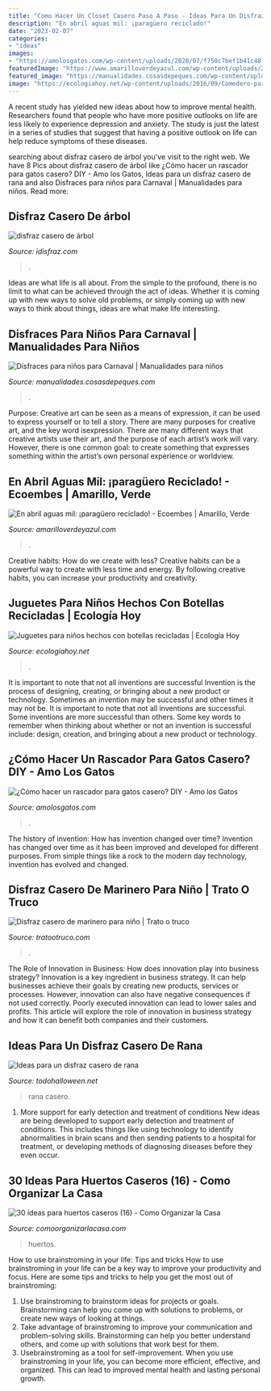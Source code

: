 ```yaml
---
title: "Como Hacer Un Closet Casero Paso A Paso - Ideas Para Un Disfraz Casero De Rana"
description: "En abril aguas mil: ¡paragüero reciclado!"
date: "2023-02-07"
categories:
- "ideas"
images:
- "https://amolosgatos.com/wp-content/uploads/2020/07/f750c7bef1b41c4872ce1c40f2b75c3f.jpg"
featuredImage: "https://www.amarilloverdeyazul.com/wp-content/uploads/2010/04/Construye-y-decora-tu-paraguero-reciclado.jpg"
featured_image: "https://manualidades.cosasdepeques.com/wp-content/uploads/sites/3/2012/08/sombreros-de-pirata.jpg"
image: "https://ecologiahoy.net/wp-content/uploads/2016/09/Comedero-para-perros-casero.jpg"
---
```



A recent study has yielded new ideas about how to improve mental health. Researchers found that people who have more positive outlooks on life are less likely to experience depression and anxiety. The study is just the latest in a series of studies that suggest that having a positive outlook on life can help reduce symptoms of these diseases.

	

		
searching about disfraz casero de árbol you've visit to the right web. We have 8 Pics about disfraz casero de árbol like ¿Cómo hacer un rascador para gatos casero? DIY - Amo los Gatos, Ideas para un disfraz casero de rana and also Disfraces para niños para Carnaval | Manualidades para niños. Read more:
		
    
## Disfraz Casero De árbol

<img loading=lazy src="http://4.bp.blogspot.com/-XYNBxmO1fLw/UUDCJZbg1rI/AAAAAAAAnqE/KtBBfuJDWWo/s1600/disfraz%2Bde%2Barbol%2Bidisfraz%2B(5).jpg" onerror="this.onerror=null;this.src='https://tse3.mm.bing.net/th?id=OIP.zoELZoWoUgB6rOVwQh-4MwHaOi&amp;pid=15.1';" alt="disfraz casero de árbol">

_Source: idisfraz.com_

>. 

	

Ideas are what life is all about. From the simple to the profound, there is no limit to what can be achieved through the act of ideas. Whether it is coming up with new ways to solve old problems, or simply coming up with new ways to think about things, ideas are what make life interesting.

    
## Disfraces Para Niños Para Carnaval | Manualidades Para Niños

<img loading=lazy src="https://manualidades.cosasdepeques.com/wp-content/uploads/sites/3/2012/08/sombreros-de-pirata.jpg" onerror="this.onerror=null;this.src='https://tse3.mm.bing.net/th?id=OIP.SIN1OY1YFrnDgMgQVGl2AwAAAA&amp;pid=15.1';" alt="Disfraces para niños para Carnaval | Manualidades para niños">

_Source: manualidades.cosasdepeques.com_

>. 

	

Purpose:
Creative art can be seen as a means of expression, it can be used to express yourself or to tell a story. There are many purposes for creative art, and the key word isexpression. There are many different ways that creative artists use their art, and the purpose of each artist’s work will vary. However, there is one common goal: to create something that expresses something within the artist’s own personal experience or worldview.

    
## En Abril Aguas Mil: ¡paragüero Reciclado! - Ecoembes | Amarillo, Verde

<img loading=lazy src="https://www.amarilloverdeyazul.com/wp-content/uploads/2010/04/Construye-y-decora-tu-paraguero-reciclado.jpg" onerror="this.onerror=null;this.src='https://tse1.mm.bing.net/th?id=OIP.sfEFA1ZLHU9ODfxdqoIn7AHaFN&amp;pid=15.1';" alt="En abril aguas mil: ¡paragüero reciclado! - Ecoembes | Amarillo, Verde">

_Source: amarilloverdeyazul.com_

>. 

	

Creative habits: How do we create with less?
Creative habits can be a powerful way to create with less time and energy. By following creative habits, you can increase your productivity and creativity.

    
## Juguetes Para Niños Hechos Con Botellas Recicladas | Ecología Hoy

<img loading=lazy src="https://ecologiahoy.net/wp-content/uploads/2016/09/Comedero-para-perros-casero.jpg" onerror="this.onerror=null;this.src='https://tse3.mm.bing.net/th?id=OIP._sxrAD3cSfsQbATipPjl-AHaD4&amp;pid=15.1';" alt="Juguetes para niños hechos con botellas recicladas | Ecología Hoy">

_Source: ecologiahoy.net_

>. 

	

It is important to note that not all inventions are successful
Invention is the process of designing, creating, or bringing about a new product or technology. Sometimes an invention may be successful and other times it may not be. It is important to note that not all inventions are successful. 
Some inventions are more successful than others. Some key words to remember when thinking about whether or not an invention is successful include: design, creation, and bringing about a new product or technology.

    
## ¿Cómo Hacer Un Rascador Para Gatos Casero? DIY - Amo Los Gatos

<img loading=lazy src="https://amolosgatos.com/wp-content/uploads/2020/07/f750c7bef1b41c4872ce1c40f2b75c3f.jpg" onerror="this.onerror=null;this.src='https://tse3.mm.bing.net/th?id=OIP.X7NOladPuIxTzSCELQaikwHaJ4&amp;pid=15.1';" alt="¿Cómo hacer un rascador para gatos casero? DIY - Amo los Gatos">

_Source: amolosgatos.com_

>. 

	

The history of invention: How has invention changed over time?
Invention has changed over time as it has been improved and developed for different purposes. From simple things like a rock to the modern day technology, invention has evolved and changed.

    
## Disfraz Casero De Marinero Para Niño | Trato O Truco

<img loading=lazy src="https://lh3.ggpht.com/_MABaS65n4Vo/TV8GeL3PwVI/AAAAAAAAGws/lNRVoipZvWE/Grumete_Nino_thumb.jpg?imgmax=800" onerror="this.onerror=null;this.src='https://tse1.mm.bing.net/th?id=OIP.eLSo4nO-vWlxI5tAeJo1ngAAAA&amp;pid=15.1';" alt="Disfraz casero de marinero para niño | Trato o truco">

_Source: tratootruco.com_

>. 

	

The Role of Innovation in Business: How does innovation play into business strategy?
Innovation is a key ingredient in business strategy. It can help businesses achieve their goals by creating new products, services or processes. However, innovation can also have negative consequences if not used correctly. Poorly executed innovation can lead to lower sales and profits. This article will explore the role of innovation in business strategy and how it can benefit both companies and their customers.

    
## Ideas Para Un Disfraz Casero De Rana

<img loading=lazy src="http://lh5.ggpht.com/-NZCXZ2wHmn0/TqHvfTLqEAI/AAAAAAAAFNU/tMGmWlyHIAc/disfrazderanatodohalloween9_thumb.jpg%3Fimgmax%3D800" onerror="this.onerror=null;this.src='https://tse2.mm.bing.net/th?id=OIP.bohy_LlEJPpC8IGX6wCMIgAAAA&amp;pid=15.1';" alt="Ideas para un disfraz casero de rana">

_Source: todohalloween.net_

>rana casero. 

	

1) More support for early detection and treatment of conditions
New ideas are being developed to support early detection and treatment of conditions. This includes things like using technology to identify abnormalities in brain scans and then sending patients to a hospital for treatment, or developing methods of diagnosing diseases before they even occur.

    
## 30 Ideas Para Huertos Caseros (16) - Como Organizar La Casa

<img loading=lazy src="https://comoorganizarlacasa.com/wp-content/uploads/2016/04/30-ideas-para-huertos-caseros-16.png" onerror="this.onerror=null;this.src='https://tse3.mm.bing.net/th?id=OIP.mHbmpKeWcjOLjCHFGwoNGQHaF4&amp;pid=15.1';" alt="30 ideas para huertos caseros (16) - Como Organizar la Casa">

_Source: comoorganizarlacasa.com_

>huertos. 

	

How to use brainstroming in your life: Tips and tricks
How to use brainstroming in your life can be a key way to improve your productivity and focus. Here are some tips and tricks to help you get the most out of brainstroming: 
1) Use brainstroming to brainstorm ideas for projects or goals. Brainstorming can help you come up with solutions to problems, or create new ways of looking at things. 
2) Take advantage of brainstroming to improve your communication and problem-solving skills. Brainstorming can help you better understand others, and come up with solutions that work best for them. 
3) Usebrainstroming as a tool for self-improvement. When you use brainstroming in your life, you can become more efficient, effective, and organized. This can lead to improved mental health and lasting personal growth.

